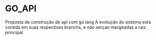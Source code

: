 # GO_API
Proposta de construção de api com go lang
A evolução do sistema está contida em suas respectivas branchs, e não serçao mergeadas a raiz principal.
